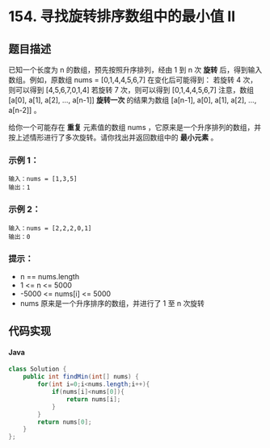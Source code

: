 # 154. 寻找旋转排序数组中的最小值 II

## 题目描述
已知一个长度为 n 的数组，预先按照升序排列，经由 1 到 n 次 <b>旋转</b> 后，得到输入数组。例如，原数组 nums = [0,1,4,4,5,6,7] 在变化后可能得到：
若旋转 4 次，则可以得到 [4,5,6,7,0,1,4]
若旋转 7 次，则可以得到 [0,1,4,4,5,6,7]
注意，数组 [a[0], a[1], a[2], ..., a[n-1]] <b>旋转一次</b> 的结果为数组 [a[n-1], a[0], a[1], a[2], ..., a[n-2]] 。

给你一个可能存在 <b>重复</b> 元素值的数组 nums ，它原来是一个升序排列的数组，并按上述情形进行了多次旋转。请你找出并返回数组中的 <b>最小元素</b> 。


### 示例 1：
```
输入：nums = [1,3,5]
输出：1
```
### 示例 2：
```
输入：nums = [2,2,2,0,1]
输出：0
```

### 提示：
- n == nums.length
- 1 <= n <= 5000
- -5000 <= nums[i] <= 5000
- nums 原来是一个升序排序的数组，并进行了 1 至 n 次旋转




## 代码实现
#### Java
```Java
class Solution {
    public int findMin(int[] nums) {
        for(int i=0;i<nums.length;i++){
            if(nums[i]<nums[0]){
                return nums[i];
            }
        }
        return nums[0];
    }
};
```